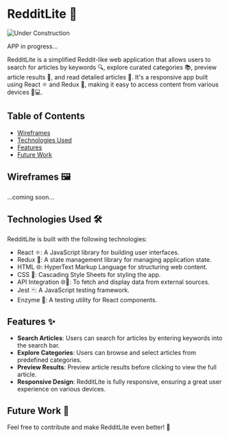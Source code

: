 # RedditLite 📰



![Under Construction](https://www.fg-a.com/under-construction/under-construction-flashing-lights.gif)

APP in progress...

RedditLite is a simplified Reddit-like web application that allows users to search for articles by keywords 🔍, explore curated categories 📚, preview article results 👀, and read detailed articles 📖. It's a responsive app built using React ⚛️ and Redux 🔄, making it easy to access content from various devices 📱💻.

## Table of Contents

- [Wireframes](#wireframes)
- [Technologies Used](#technologies-used)
- [Features](#features)
- [Future Work](#future-work)

## Wireframes 🖼️

...coming soon...

## Technologies Used 🛠️

RedditLite is built with the following technologies:

- React ⚛️: A JavaScript library for building user interfaces.
- Redux 🔄: A state management library for managing application state.
- HTML 🌐: HyperText Markup Language for structuring web content.
- CSS 🎨: Cascading Style Sheets for styling the app.
- API Integration 🌐📡: To fetch and display data from external sources.
- Jest 🃏: A JavaScript testing framework.
- Enzyme 🧪: A testing utility for React components.

## Features ✨

- **Search Articles**: Users can search for articles by entering keywords into the search bar.
- **Explore Categories**: Users can browse and select articles from predefined categories.
- **Preview Results**: Preview article results before clicking to view the full article.
- **Responsive Design**: RedditLite is fully responsive, ensuring a great user experience on various devices.

## Future Work 🚀



Feel free to contribute and make RedditLite even better! 🌟

